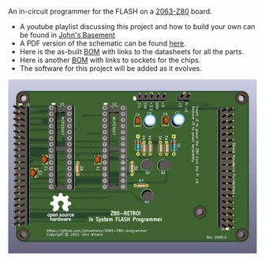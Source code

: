 An in-circuit programmer for the FLASH on a [2063-Z80](https://github.com/johnwinans/2063-Z80) board.


* A youtube playlist discussing this project and how to build your own can be found in [John's Basement](https://www.youtube.com/watch?v=oekucjDcNbA&list=PL3by7evD3F51Cf9QnsAEdgSQ4cz7HQZX5)
* A PDF version of the schematic can be found [here](2065-Z80-programmer.pdf).
* Here is the as-built [BOM](2065-Z80-programmer.md) with links to the datasheets for all the parts.
* Here is another [BOM](2065-Z80-programmer-sockets.md) with links to sockets for the chips.
* The software for this project will be added as it evolves.

![PC Board Image](2065-Z80-programmer.jpg "ICE FLASH Programmer for 2063-Z80.jpg")
